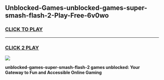 
## Unblocked-Games-unblocked-games-super-smash-flash-2-Play-Free-6v0wo
<h3>
<a href="https://premium76.site?title=unblocked-games-super-smash-flash-2&ref=10A">CLICK TO PLAY</a></h3>
<hr>

<h3>
<a href="https://premium76.site?title=unblocked-games-super-smash-flash-2&ref=10A">CLICK 2 PLAY</a>
  
</h3>

<a href="https://premium76.site?title=unblocked-games-super-smash-flash-2&ref=10A"><img src="https://clearcache.store/games.png"></a>


**unblocked-games-super-smash-flash-2 games unblocked: Your Gateway to Fun and Accessible Online Gaming**
